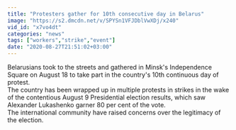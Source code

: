 ```yaml
---
title: "Protesters gather for 10th consecutive day in Belarus"
image: "https://s2.dmcdn.net/v/SPYSn1VFJDblVwXDj/x240"
vid_id: "x7vo4dt"
categories: "news"
tags: ["workers","strike","event"]
date: "2020-08-27T21:51:02+03:00"
---
```

Belarusians took to the streets and gathered in Minsk's Independence Square on August 18 to take part in the country's 10th continuous day of protest.  <br>The country has been wrapped up in multiple protests in strikes in the wake of the contentious August 9 Presidential election results, which saw Alexander Lukashenko garner 80 per cent of the vote.  <br>The international community have raised concerns over the legitimacy of the election.
